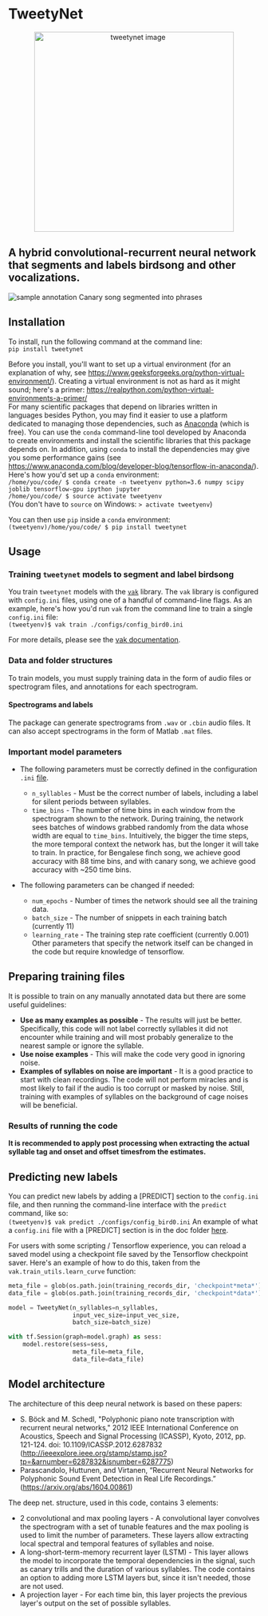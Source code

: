 # TweetyNet
<p align="center"><img src="./doc/tweetynet.gif" alt="tweetynet image" width=400></p>

## A hybrid convolutional-recurrent neural network that segments and labels birdsong and other vocalizations.

![sample annotation](doc/sample_phrase_annotation.png)
Canary song segmented into phrases

## Installation
To install, run the following command at the command line:  
`pip install tweetynet`

Before you install, you'll want to set up a virtual environment
(for an explanation of why, see
https://www.geeksforgeeks.org/python-virtual-environment/).
Creating a virtual environment is not as hard as it might sound;
here's a primer: https://realpython.com/python-virtual-environments-a-primer/  
For many scientific packages that depend on libraries written in  
languages besides Python, you may find it easier to use 
a platform dedicated to managing those dependencies, such as
[Anaconda](https://www.anaconda.com/download) (which is free).
You can use the `conda` command-line tool developed by Anaconda  
to create environments and install the scientific libraries that this package 
depends on. In addition, using `conda` to install the dependencies may give you some performance gains 
(see https://www.anaconda.com/blog/developer-blog/tensorflow-in-anaconda/).  
Here's how you'd set up a `conda` environment:  
`/home/you/code/ $ conda create -n tweetyenv python=3.6 numpy scipy joblib tensorflow-gpu ipython jupyter`    
`/home/you/code/ $ source activate tweetyenv`  
(You don't have to `source` on Windows: `> activate tweetyenv`)  

You can then use `pip` inside a `conda` environment:  
`(tweetyenv)/home/you/code/ $ pip install tweetynet`

## Usage
### Training `tweetynet` models to segment and label birdsong
You train `tweetynet` models with the [`vak`](https://github.com/NickleDave/vak) library.
The `vak` library is configured with `config.ini` files, using one of a handful of command-line flags.
As an example, here's how you'd run `vak` from the command line to train a single `config.ini` file:  
`(tweetyenv)$ vak train ./configs/config_bird0.ini`  

For more details, please see the [vak documentation](https://github.com/NickleDave/vak).

### Data and folder structures
To train models, you must supply training data in the form of audio files or 
spectrogram files, and annotations for each spectrogram.

#### Spectrograms and labels
The package can generate spectrograms from `.wav` or `.cbin` audio files.
It can also accept spectrograms in the form of Matlab `.mat` files.

### Important model parameters
* The following parameters must be correctly defined in the configuration `.ini` [file](doc/README_config.md).
  * `n_syllables` - Must be the correct number of labels, including a label for silent periods between syllables.
  * `time_bins` - The number of time bins in each window from the spectrogram shown to the network.
  During training, the network sees batches of windows grabbed randomly from the data whose width are equal to `time_bins`.
  Intuitively, the bigger the time steps, the more temporal context the network has, but the longer it will take 
  to train. In practice, for Bengalese finch song, we achieve good accuracy with 88 time bins, and with canary song, 
  we achieve good accuracy with ~250 time bins. 
   
* The following parameters can be changed if needed:
  * `num_epochs` - Number of times the network should see all the training data.
  * `batch_size` - The number of snippets in each training batch (currently 11)
  * `learning_rate` - The training step rate coefficient (currently 0.001)
Other parameters that specify the network itself can be changed in the code but require knowledge of tensorflow.

## Preparing training files

It is possible to train on any manually annotated data but there are some useful guidelines:
* __Use as many examples as possible__ - The results will just be better. Specifically, this code will not label correctly syllables it did not encounter while training and will most probably generalize to the nearest sample or ignore the syllable.
* __Use noise examples__ - This will make the code very good in ignoring noise.
* __Examples of syllables on noise are important__ - It is a good practice to start with clean recordings. The code will not perform miracles and is most likely to fail if the audio is too corrupt or masked by noise. Still, training with examples of syllables on the background of cage noises will be beneficial.

### Results of running the code

__It is recommended to apply post processing when extracting the actual syllable tag and onset and offset timesfrom the estimates.__

## Predicting new labels

You can predict new labels by adding a [PREDICT] section to the `config.ini` file, and 
then running the command-line interface with the `predict` command, like so:  
`(tweetyenv)$ vak predict ./configs/config_bird0.ini`
An example of what a `config.ini` file with a [PREDICT] section is 
in the doc folder [here](./doc/template_predict.ini).

For users with some scripting / Tensorflow experience, you can
reload a saved model using a checkpoint file saved by the
Tensorflow checkpoint saver. Here's an example of how to do this, taken 
from the `vak.train_utils.learn_curve` function:
```Python
meta_file = glob(os.path.join(training_records_dir, 'checkpoint*meta*'))[0]
data_file = glob(os.path.join(training_records_dir, 'checkpoint*data*'))[0]

model = TweetyNet(n_syllables=n_syllables,
                  input_vec_size=input_vec_size,
                  batch_size=batch_size)

with tf.Session(graph=model.graph) as sess:
    model.restore(sess=sess,
                  meta_file=meta_file,
                  data_file=data_file)
```

## Model architecture
The architecture of this deep neural network is based on these papers:
* S. Böck and M. Schedl, "Polyphonic piano note transcription with recurrent neural networks," 2012 IEEE International Conference on Acoustics, Speech and Signal Processing (ICASSP), Kyoto, 2012, pp. 121-124.
doi: 10.1109/ICASSP.2012.6287832 (http://ieeexplore.ieee.org/stamp/stamp.jsp?tp=&arnumber=6287832&isnumber=6287775)
* Parascandolo, Huttunen, and Virtanen, “Recurrent Neural Networks for Polyphonic Sound Event Detection in Real Life Recordings.” (https://arxiv.org/abs/1604.00861)

The deep net. structure, used in this code, contains 3 elements:
* 2 convolutional and max pooling layers - A convolutional layer convolves the spectrogram with a set of tunable features and the max pooling is used to limit the number of parameters. These layers allow extracting local spectral and temporal features of syllables and noise.
* A long-short-term-memory recurrent layer (LSTM) - This layer allows the model to incorporate the temporal dependencies in the signal, such as canary trills and the duration of various syllables. The code contains an option to adding more LSTM layers but, since it isn't needed, those are not used.
* A projection layer - For each time bin, this layer projects the previous layer's output on the set of possible syllables. 
